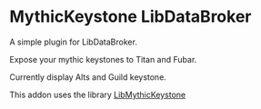 # MythicKeystone LibDataBroker

A simple plugin for LibDataBroker.

Expose your mythic keystones to Titan and Fubar.

Currently display Alts and Guild keystone.

This addon uses the library [LibMythicKeystone](https://legacy.curseforge.com/wow/addons/libmythickeystone) 
